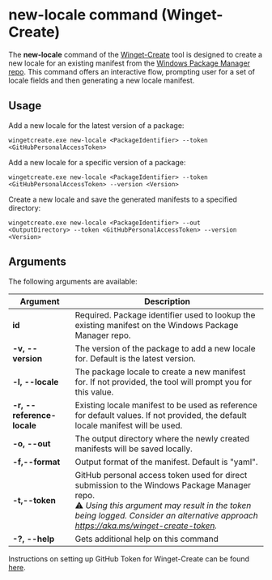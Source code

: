 # new-locale command (Winget-Create)

The **new-locale** command of the [Winget-Create](../README.md) tool is designed to create a new locale for an existing manifest from the [Windows Package Manager repo](https://docs.microsoft.com/windows/package-manager/). This command offers an interactive flow, prompting user for a set of locale fields and then generating a new locale manifest.

## Usage

Add a new locale for the latest version of a package:

`wingetcreate.exe new-locale <PackageIdentifier> --token <GitHubPersonalAccessToken>`

Add a new locale for a specific version of a package:

`wingetcreate.exe new-locale <PackageIdentifier> --token <GitHubPersonalAccessToken> --version <Version>`

Create a new locale and save the generated manifests to a specified directory:

`wingetcreate.exe new-locale <PackageIdentifier> --out <OutputDirectory> --token <GitHubPersonalAccessToken> --version <Version>`

## Arguments

The following arguments are available:

| Argument  | Description |
|--------------|-------------|
| **id** |  Required. Package identifier used to lookup the existing manifest on the Windows Package Manager repo.
| **-v, --version** |  The version of the package to add a new locale for. Default is the latest version.
| **-l, --locale** |  The package locale to create a new manifest for. If not provided, the tool will prompt you for this value.
| **-r, --reference-locale** | Existing locale manifest to be used as reference for default values. If not provided, the default locale manifest will be used.
| **-o, --out** |  The output directory where the newly created manifests will be saved locally.
| **-f,--format** |  Output format of the manifest. Default is "yaml". |
| **-t,--token**  | GitHub personal access token used for direct submission to the Windows Package Manager repo. <br/>⚠️ _Using this argument may result in the token being logged. Consider an alternative approach https://aka.ms/winget-create-token._ |
| **-?, --help** |  Gets additional help on this command |

Instructions on setting up GitHub Token for Winget-Create can be found [here](../README.md#github-personal-access-token-classic-permissions).

